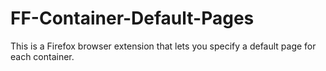 # FF-Container-Default-Pages
This is a Firefox browser extension that lets you specify a default page for each container.
